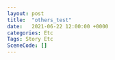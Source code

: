 ```yaml
---
layout: post
title:  "others_test"
date:   2021-06-22 12:00:00 +0000
categories: Etc
Tags: Story Etc
SceneCode: []
---
```

